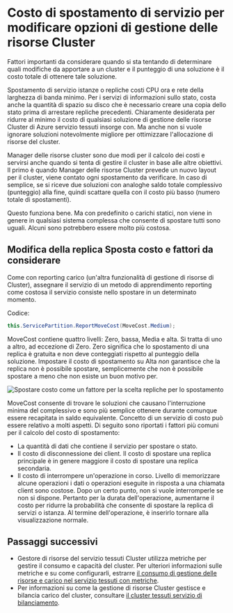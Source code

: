 <properties
   pageTitle="Servizio di gestione di risorse Cluster tessuti: spostamento dei costi | Microsoft Azure"
   description="Panoramica dei costi di spostamento per i servizi di infrastruttura di servizio"
   services="service-fabric"
   documentationCenter=".net"
   authors="masnider"
   manager="timlt"
   editor=""/>

<tags
   ms.service="Service-Fabric"
   ms.devlang="dotnet"
   ms.topic="article"
   ms.tgt_pltfrm="NA"
   ms.workload="NA"
   ms.date="08/19/2016"
   ms.author="masnider"/>

# <a name="service-movement-cost-for-influencing-cluster-resource-manager-choices"></a>Costo di spostamento di servizio per modificare opzioni di gestione delle risorse Cluster
Fattori importanti da considerare quando si sta tentando di determinare quali modifiche da apportare a un cluster e il punteggio di una soluzione è il costo totale di ottenere tale soluzione.

Spostamento di servizio istanze o repliche costi CPU ora e rete della larghezza di banda minimo. Per i servizi di informazioni sullo stato, costa anche la quantità di spazio su disco che è necessario creare una copia dello stato prima di arrestare repliche precedenti. Chiaramente desiderata per ridurre al minimo il costo di qualsiasi soluzione di gestione delle risorse Cluster di Azure servizio tessuti insorge con. Ma anche non si vuole ignorare soluzioni notevolmente migliore per ottimizzare l'allocazione di risorse del cluster.

Manager delle risorse cluster sono due modi per il calcolo dei costi e servirsi anche quando si tenta di gestire il cluster in base alle altre obiettivi. Il primo è quando Manager delle risorse Cluster prevede un nuovo layout per il cluster, viene contato ogni spostamento da verificare. In caso di semplice, se si riceve due soluzioni con analoghe saldo totale complessivo (punteggio) alla fine, quindi scattare quella con il costo più basso (numero totale di spostamenti).

Questo funziona bene. Ma con predefinito o carichi statici, non viene in genere in qualsiasi sistema complessa che consente di spostare tutti sono uguali. Alcuni sono potrebbero essere molto più costosa.

## <a name="changing-a-replicas-move-cost-and-factors-to-consider"></a>Modifica della replica Sposta costo e fattori da considerare
Come con reporting carico (un'altra funzionalità di gestione di risorse di Cluster), assegnare il servizio di un metodo di apprendimento reporting come costosa il servizio consiste nello spostare in un determinato momento.

Codice:

```csharp
this.ServicePartition.ReportMoveCost(MoveCost.Medium);
```

MoveCost contiene quattro livelli: Zero, bassa, Media e alta. Si tratta di uno a altro, ad eccezione di Zero. Zero significa che lo spostamento di una replica è gratuita e non deve conteggiati rispetto al punteggio della soluzione. Impostare il costo di spostamento su Alta *non* garantisce che la replica non è possibile spostare, semplicemente che non è possibile spostare a meno che non esiste un buon motivo per.

![Spostare costo come un fattore per la scelta repliche per lo spostamento][Image1]

MoveCost consente di trovare le soluzioni che causano l'interruzione minima del complessivo e sono più semplice ottenere durante comunque essere recapitata in saldo equivalente. Concetto di un servizio di costo può essere relativo a molti aspetti. Di seguito sono riportati i fattori più comuni per il calcolo del costo di spostamento:

- La quantità di dati che contiene il servizio per spostare o stato.
- Il costo di disconnessione dei client. Il costo di spostare una replica principale è in genere maggiore il costo di spostare una replica secondaria.
- Il costo di interrompere un'operazione in corso. Livello di memorizzare alcune operazioni i dati o operazioni eseguite in risposta a una chiamata client sono costose. Dopo un certo punto, non si vuole interromperle se non si dispone. Pertanto per la durata dell'operazione, aumentarne il costo per ridurre la probabilità che consente di spostare la replica di servizi o istanza. Al termine dell'operazione, è inserirlo tornare alla visualizzazione normale.

## <a name="next-steps"></a>Passaggi successivi
- Gestore di risorse del servizio tessuti Cluster utilizza metriche per gestire il consumo e capacità del cluster. Per ulteriori informazioni sulle metriche e su come configurarli, estrarre [il consumo di gestione delle risorse e carico nel servizio tessuti con metriche](service-fabric-cluster-resource-manager-metrics.md).
- Per informazioni su come la gestione di risorse Cluster gestisce e bilancia carico del cluster, consultare [il cluster tessuti servizio di bilanciamento](service-fabric-cluster-resource-manager-balancing.md).

[Image1]:./media/service-fabric-cluster-resource-manager-movement-cost/service-most-cost-example.png

